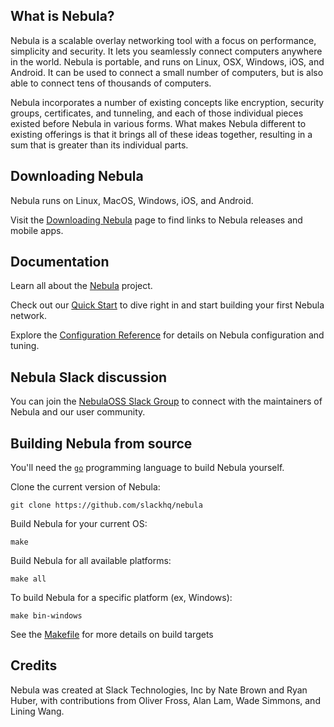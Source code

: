 ## What is Nebula?
Nebula is a scalable overlay networking tool with a focus on performance, simplicity and security.
It lets you seamlessly connect computers anywhere in the world. Nebula is portable, and runs on Linux, OSX, Windows, iOS, and Android.
It can be used to connect a small number of computers, but is also able to connect tens of thousands of computers.

Nebula incorporates a number of existing concepts like encryption, security groups, certificates,
and tunneling, and each of those individual pieces existed before Nebula in various forms.
What makes Nebula different to existing offerings is that it brings all of these ideas together,
resulting in a sum that is greater than its individual parts.



## Downloading Nebula

Nebula runs on Linux, MacOS, Windows, iOS, and Android.

Visit the [Downloading Nebula](https://www.defined.net/nebula/quick-start/#downloading-nebula) page to find links to Nebula releases and mobile apps.

## Documentation

Learn all about the [Nebula](https://www.defined.net/nebula/introduction/) project.

Check out our [Quick Start](https://www.defined.net/nebula/quick-start/) to dive right in and start building your first Nebula network.

Explore the [Configuration Reference](https://www.defined.net/nebula/config/) for details on Nebula configuration and tuning.

## Nebula Slack discussion

You can join the [NebulaOSS Slack Group](https://join.slack.com/t/nebulaoss/shared_invite/enQtOTA5MDI4NDg3MTg4LTkwY2EwNTI4NzQyMzc0M2ZlODBjNWI3NTY1MzhiOThiMmZlZjVkMTI0NGY4YTMyNjUwMWEyNzNkZTJmYzQxOGU) to connect with the maintainers of Nebula and our user community.

## Building Nebula from source

You'll need the [`go`](https://golang.org/dl/) programming language to build Nebula yourself.

Clone the current version of Nebula:
```shell
git clone https://github.com/slackhq/nebula
```
Build Nebula for your current OS:
```shell
make
```

Build Nebula for all available platforms:
```shell
make all
```

To build Nebula for a specific platform (ex, Windows):
```shell
make bin-windows
```

See the [Makefile](Makefile) for more details on build targets

## Credits

Nebula was created at Slack Technologies, Inc by Nate Brown and Ryan Huber, with contributions from Oliver Fross, Alan Lam, Wade Simmons, and Lining Wang.



